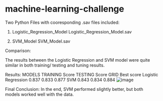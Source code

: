 # machine-learning-challenge
 
Two Python Files  with cooresponding .sav files included:

1) Logistic_Regression_Model
	Logistic_Regression_Model.sav

2) SVM_Model
	SVM_Model.sav

Comparison:

The results between the Logistic Regression and SVM model were quite similar in both training/ testing and tuning results.

Results:
MODELS	TRAINING Score	TESTING Score	GRID  Best score
Logistic Regression	0.837	0.833	0.877
SVM	0.843	0.834	0.884
![image](https://user-images.githubusercontent.com/72240446/113652286-7e4e8000-9661-11eb-97c0-a29da425db89.png)



Final Conclusion: In the end, SVM performed slightly better, but both models worked well with  the data.



